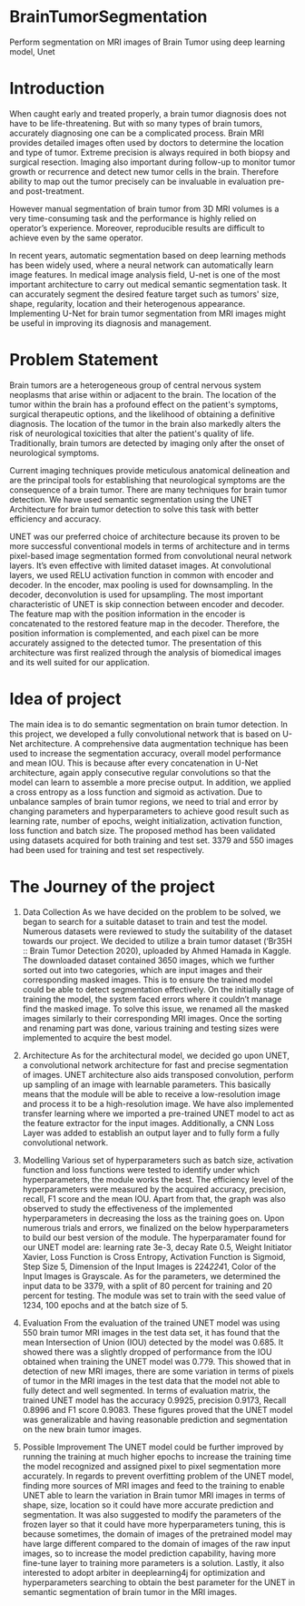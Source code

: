 # BrainTumorSegmentation
Perform segmentation on MRI images of Brain Tumor using deep learning model, Unet

# Introduction
When caught early and treated properly, a brain tumor diagnosis does not have to be life-threatening. But with so many types of brain tumors, accurately diagnosing one can be a complicated process. Brain MRI provides detailed images often used by doctors to determine the location and type of tumor. Extreme precision is always required in both biopsy and surgical resection. Imaging also important during follow-up to monitor tumor growth or recurrence and detect new tumor cells in the brain. Therefore ability to map out the tumor precisely can be invaluable in evaluation pre- and post-treatment. 

However manual segmentation of brain tumor from 3D MRI volumes is a very time-consuming task and the performance is highly relied on operator’s experience. Moreover, reproducible results are difficult to achieve even by the same operator.

In recent years, automatic segmentation based on deep learning methods has been widely used, where a neural network can automatically learn image features. In medical image analysis field, U-net is one of the most important architecture to carry out medical semantic segmentation task. It can accurately segment the desired feature target such as tumors' size, shape, regularity, location and their heterogenous appearance. Implementing U-Net for brain tumor segmentation from MRI images might be useful in improving its diagnosis and management.

# Problem Statement
Brain tumors are a heterogeneous group of central nervous system neoplasms that arise within or adjacent to the brain. The location of the tumor within the brain has a profound effect on the patient's symptoms, surgical therapeutic options, and the likelihood of obtaining a definitive diagnosis. The location of the tumor in the brain also markedly alters the risk of neurological toxicities that alter the patient's quality of life.  Traditionally, brain tumors are detected by imaging only after the onset of neurological symptoms.  

Current imaging techniques provide meticulous anatomical delineation and are the principal tools for establishing that neurological symptoms are the consequence of a brain tumor. There are many techniques for brain tumor detection. We have used semantic segmentation using the UNET Architecture for brain tumor detection to solve this task with better efficiency and accuracy.  

UNET was our preferred choice of architecture because its proven to be more successful conventional models in terms of architecture and in terms pixel-based image segmentation formed from convolutional neural network layers. It’s even effective with limited dataset images. At convolutional layers, we used RELU activation function in common with encoder and decoder. In the encoder, max pooling is used for downsampling. In the decoder, deconvolution is used for upsampling. The most important characteristic of UNET is skip connection between encoder and decoder. The feature map with the position information in the encoder is concatenated to the restored feature map in the decoder. Therefore, the position information is complemented, and each pixel can be more accurately assigned to the detected tumor. The presentation of this architecture was first realized through the analysis of biomedical images and its well suited for our application.

# Idea of project
The main idea is to do semantic segmentation on brain tumor detection. In this project, we developed a fully convolutional network that is based on U-Net architecture. A comprehensive data augmentation technique has been used to increase the segmentation accuracy, overall model performance and mean IOU. This is because after every concatenation in U-Net architecture, again apply consecutive regular convolutions so that the model can learn to assemble a more precise output. In addition, we applied a cross entropy as a loss function and sigmoid as activation. Due to unbalance samples of brain tumor regions, we need to trial and error by changing parameters and hyperparameters to achieve good result such as learning rate, number of epochs, weight initialization, activation function, loss function and batch size. The proposed method has been validated using datasets acquired for both training and test set. 3379 and 550 images had been used for training and test set respectively.

# The Journey of the project 
1)	Data Collection 
    As we have decided on the problem to be solved, we began to search for a suitable dataset to train and test the model. Numerous datasets were reviewed to study the suitability of the dataset towards our project. We decided to utilize a brain tumor dataset (‘Br35H :: Brain Tumor Detection 2020), uploaded by Ahmed Hamada in Kaggle. The downloaded dataset contained 3650 images, which we further sorted out into two categories, which are input images and their corresponding masked images. This is to ensure the trained model could be able to detect segmentation effectively. On the initially stage of training the model, the system faced errors where it couldn’t manage find the masked image. To solve this issue, we renamed all the masked images similarly to their corresponding MRI images. Once the sorting and renaming part was done, various training and testing sizes were implemented to acquire the best model.  
 
2)	Architecture 
    As for the architectural model, we decided go upon UNET, a convolutional network architecture for fast and precise segmentation of images. UNET architecture also aids transposed convolution, perform up sampling of an image with learnable parameters. This basically means that the module will be able to receive a low-resolution image and process it to be a high-resolution image. We have also implemented transfer learning where we imported a pre-trained UNET model to act as the feature extractor for the input images. Additionally, a CNN Loss Layer was added to establish an output layer and to fully form a fully convolutional network.  

 
3)	Modelling 
    Various set of hyperparameters such as batch size, activation function and loss functions were tested to identify under which hyperparameters, the module works the best. The efficiency level of the hyperparameters were measured by the acquired accuracy, precision, recall, F1 score and the mean IOU. Apart from that, the graph was also observed to study the effectiveness of the implemented hyperparameters in decreasing the loss as the training goes on. Upon numerous trials and errors, we finalized on the below hyperparameters to build our best version of the module. The hyperparamater found for our UNET model are: learning rate 3e-3, decay Rate 0.5, Weight Initiator Xavier, Loss Function is Cross Entropy, Activation Function is Sigmoid, Step Size 5, Dimension of the Input Images is 224*224*1, Color of the Input Images is Grayscale. As for the parameters, we determined the input data to be 3379, with a split of 80 percent for training and 20 percent for testing. The module was set to train with the seed value of 1234, 100 epochs and at the batch size of 5. 

4)	Evaluation
    From the evaluation of the trained UNET model was using 550 brain tumor MRI images in the test data set, it has found that the mean Intersection of Union (IOU) detected by the model was 0.685. It showed there was a slightly dropped of performance from the IOU obtained when training the UNET model was 0.779. This showed that in detection of new MRI images, there are some variation in terms of pixels of tumor in the MRI images in the test data that the model not able to fully detect and well segmented. In terms of evaluation matrix, the trained UNET model has the accuracy 0.9925, precision 0.9173, Recall 0.8996 and F1 score 0.9083. These figures proved that the UNET model was generalizable and having reasonable prediction and segmentation on the new brain tumor images.  

5)	Possible Improvement
    The UNET model could be further improved by running the training at much higher epochs to increase the training time the model recognized and assigned pixel to pixel segmentation more accurately. In regards to prevent overfitting problem of the UNET model, finding more sources of MRI images and feed to the training to enable UNET able to learn the variation in Brain tumor MRI images in terms of shape, size, location so it could have more accurate prediction and segmentation. It was also suggested to modify the parameters of the frozen layer so that it could have more hyperparameters tuning, this is because sometimes, the domain of images of the pretrained model may have large different compared to the domain of images of the raw input images, so to increase the model prediction capability, having more fine-tune layer to training more parameters is a solution. Lastly, it also interested to adopt arbiter in deeplearning4j for optimization and hyperparameters searching to obtain the best parameter for the UNET in semantic segmentation of brain tumor in the MRI images. 
